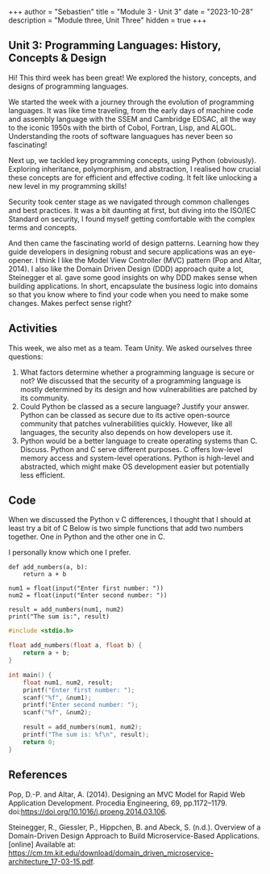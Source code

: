 +++
author = "Sebastien"
title = "Module 3 - Unit 3"
date = "2023-10-28"
description = "Module three, Unit Three"
hidden = true
+++

## Unit 3: Programming Languages: History, Concepts & Design

Hi! This third week has been great! We explored the history, concepts, and designs of programming languages.

We started the week with a journey through the evolution of programming languages. It was like time traveling, from the early days of machine code and assembly language with the SSEM and Cambridge EDSAC, all the way to the iconic 1950s with the birth of Cobol, Fortran, Lisp, and ALGOL. Understanding the roots of software languagues has never been so fascinating!

Next up, we tackled key programming concepts, using Python (obviously). Exploring inheritance, polymorphism, and abstraction, I realised how crucial these concepts are for efficient and effective coding. It felt like unlocking a new level in my programming skills!

Security took center stage as we navigated through common challenges and best practices. It was a bit daunting at first, but diving into the ISO/IEC Standard on security, I found myself getting comfortable with the complex terms and concepts.

And then came the fascinating world of design patterns. Learning how they guide developers in designing robust and secure applications was an eye-opener. I think I like the Model View Controller (MVC) pattern (Pop and Altar, 2014). I also like the Domain Driven Design (DDD) approach quite a lot, Steinegger et al. gave some good insights on why DDD makes sense when building applications. In short, encapsulate the business logic into domains so that you know where to find your code when you need to make some changes. Makes perfect sense right?


## Activities

This week, we also met as a team. Team Unity. We asked ourselves three questions:

1. What factors determine whether a programming language is secure or not?
    We discussed that the security of a programming language is mostly determined by its design and how vulnerabilities are patched by its community.
2. Could Python be classed as a secure language? Justify your answer.
    Python can be classed as secure due to its active open-source community that patches vulnerabilities quickly.
    However, like all languages, the security also depends on how developers use it.
3. Python would be a better language to create operating systems than C. Discuss.
    Python and C serve different purposes. C offers low-level memory access and system-level operations.
    Python is high-level and abstracted, which might make OS development easier but potentially less efficient.

## Code

When we discussed the Python v C differences, I thought that I should at least try a bit of C
Below is two simple functions that add two numbers together. One in Python and the other one in C.

I personally know which one I prefer.

```python3
def add_numbers(a, b):
    return a + b

num1 = float(input("Enter first number: "))
num2 = float(input("Enter second number: "))

result = add_numbers(num1, num2)
print("The sum is:", result)
```

```c
#include <stdio.h>

float add_numbers(float a, float b) {
    return a + b;
}

int main() {
    float num1, num2, result;
    printf("Enter first number: ");
    scanf("%f", &num1);
    printf("Enter second number: ");
    scanf("%f", &num2);

    result = add_numbers(num1, num2);
    printf("The sum is: %f\n", result);
    return 0;
}
```


## References

Pop, D.-P. and Altar, A. (2014). Designing an MVC Model for Rapid Web Application Development. Procedia Engineering, 69, pp.1172–1179. doi:https://doi.org/10.1016/j.proeng.2014.03.106.

Steinegger, R., Giessler, P., Hippchen, B. and Abeck, S. (n.d.). Overview of a Domain-Driven Design Approach to Build Microservice-Based Applications. [online] Available at: https://cm.tm.kit.edu/download/domain_driven_microservice-architecture_17-03-15.pdf.



